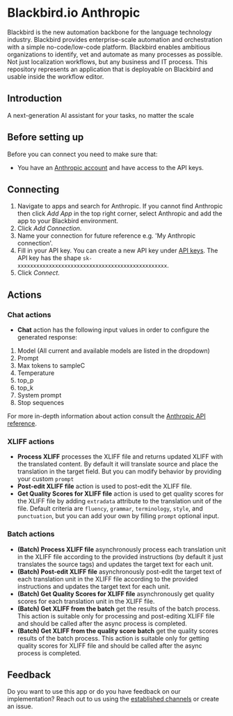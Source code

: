 # Blackbird.io Anthropic

Blackbird is the new automation backbone for the language technology industry. Blackbird provides enterprise-scale automation and orchestration with a simple no-code/low-code platform. Blackbird enables ambitious organizations to identify, vet and automate as many processes as possible. Not just localization workflows, but any business and IT process. This repository represents an application that is deployable on Blackbird and usable inside the workflow editor.

## Introduction

<!-- begin docs -->

A next-generation AI assistant for your tasks, no matter the scale

## Before setting up

Before you can connect you need to make sure that:

- You have an [Anthropic account](https://console.anthropic.com) and have access to the API keys.

## Connecting

1. Navigate to apps and search for Anthropic. If you cannot find Anthropic then click _Add App_ in the top right corner, select Anthropic and add the app to your Blackbird environment.
2. Click _Add Connection_.
3. Name your connection for future reference e.g. 'My Anthropic connection'.
4. Fill in your API key. You can create a new API key under [API keys](https://console.anthropic.com/account/keys). The API key has the shape `sk-xxxxxxxxxxxxxxxxxxxxxxxxxxxxxxxxxxxxxxxxxxxxxxxx`.
5. Click _Connect_.

## Actions

### Chat actions

- **Chat** action has the following input values in order to configure the generated response:
1. Model (All current and available models are listed in the dropdown)
2. Prompt
3. Max tokens to sampleC
4. Temperature
5. top_p
6. top_k
7. System prompt 
8. Stop sequences

For more in-depth information about action consult the [Anthropic API reference](https://docs.anthropic.com/claude/docs).

### XLIFF actions

- **Process XLIFF** processes the XLIFF file and returns updated XLIFF with the translated content. By default it will translate source and place the translation in the target field. But you can modify behavior by providing your custom `prompt`
- **Post-edit XLIFF file** action is used to post-edit the XLIFF file.
- **Get Quality Scores for XLIFF file** action is used to get quality scores for the XLIFF file by adding `extradata` attribute to the translation unit of the file. Default criteria are `fluency`, `grammar`, `terminology`, `style`, and `punctuation`, but you can add your own by filling `prompt` optional input.

### Batch actions

- **(Batch) Process XLIFF file** asynchronously process each translation unit in the XLIFF file according to the provided instructions (by default it just translates the source tags) and updates the target text for each unit.
- **(Batch) Post-edit XLIFF file** asynchronously post-edit the target text of each translation unit in the XLIFF file according to the provided instructions and updates the target text for each unit. 
- **(Batch) Get Quality Scores for XLIFF file** asynchronously get quality scores for each translation unit in the XLIFF file.
- **(Batch) Get XLIFF from the batch** get the results of the batch process. This action is suitable only for processing and post-editing XLIFF file and should be called after the async process is completed.
- **(Batch) Get XLIFF from the quality score batch** get the quality scores results of the batch process. This action is suitable only for getting quality scores for XLIFF file and should be called after the async process is completed.

## Feedback

Do you want to use this app or do you have feedback on our implementation? Reach out to us using the [established channels](https://www.blackbird.io/) or create an issue.

<!-- end docs -->

